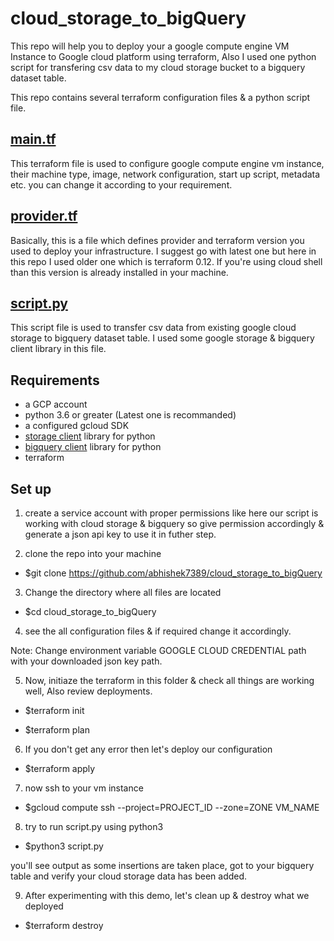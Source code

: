 # cloud_storage_to_bigQuery

This repo will help you to deploy your a google compute engine VM Instance to Google cloud platform using terraform, Also I used one python script for transfering csv data to my cloud storage bucket to a bigquery dataset table.

This repo contains several terraform configuration files & a python script file.

## [main.tf](https://github.com/abhishek7389/cloud_storage_to_bigQuery/main.tf) 
This terraform file is used to configure google compute engine vm instance, their machine type, image, network configuration, start up script, metadata etc. you can change it according to your requirement.

## [provider.tf](https://github.com/abhishek7389/cloud_storage_to_bigQuery/provider.tf)
Basically, this is a file which defines provider and terraform version you used to deploy your infrastructure. I suggest go with latest one but here in this repo I used older one which is terraform 0.12. If you're using cloud shell than this version is already installed in your machine.

## [script.py](https://github.com/abhishek7389/cloud_storage_to_bigQuery/script.py)
This script file is used to transfer csv data from existing google cloud storage to bigquery dataset table. I used some google storage & bigquery client library in this file.


## Requirements

- a GCP account
- python 3.6 or greater (Latest one is recommanded)
- a configured gcloud SDK
- [storage client](https://googleapis.dev/python/bigquerystorage/latest/index.html) library for python
- [bigquery client](https://pypi.org/project/google-cloud-bigquery/) library for python
- terraform


## Set up

1. create a service account with proper permissions like here our script is working with cloud storage & bigquery so give permission   accordingly & generate a json api key to use it in futher step.

2. clone the repo into your machine 

- $git clone https://github.com/abhishek7389/cloud_storage_to_bigQuery

3. Change the directory where all files are located

- $cd cloud_storage_to_bigQuery

4. see the all configuration files & if required change it accordingly.

Note: Change environment variable GOOGLE CLOUD CREDENTIAL path with your downloaded json key path.

5. Now, initiaze the terraform in this folder & check all things are working well, Also review deployments.

- $terraform init

- $terraform plan

6. If you don't get any error then let's deploy our configuration

- $terraform apply

7. now ssh to your vm instance

- $gcloud compute ssh --project=PROJECT_ID --zone=ZONE VM_NAME

8. try to run script.py using python3

- $python3 script.py

you'll see output as some insertions are taken place, got to your bigquery table and verify your cloud storage data has been added.

9. After experimenting with this demo, let's clean up & destroy what we deployed

- $terraform destroy
